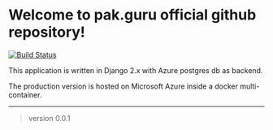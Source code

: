 # Welcome to pak.guru official github repository!
[![Build Status](https://travis-ci.org/bilgrami/pakguru.svg?branch=master)](https://travis-ci.org/bilgrami/pakguru)

This application is written in Django 2.x with Azure postgres db as backend.

The production version is hosted on Microsoft Azure inside a docker multi-container.

---
> version 0.0.1
